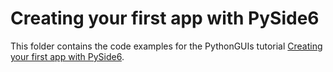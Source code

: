# Creating your first app with PySide6

This folder contains the code examples for the PythonGUIs tutorial [Creating your first app with PySide6](https://www.pythonguis.com/tutorials/pyside6-creating-your-first-window/).
